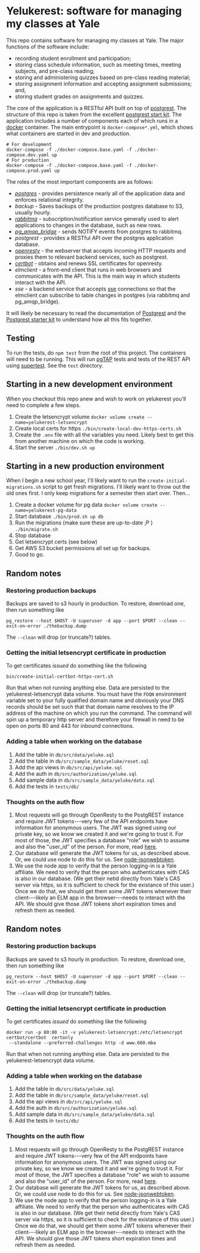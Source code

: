 # Yelukerest: software for managing my classes at Yale

This repo contains software for managing my classes at Yale. The major
functions of the software include:

- recording student enrollment and participation;
- storing class schedule information, such as meeting times, meeting subjects, and pre-class reading;
- storing and administering quizzes based on pre-class reading material;
- storing assignment information and accepting assignment submissions; and,
- storing student grades on assignments and quizzes.

The core of the application is a RESTful API built on top of
[postgrest](https://postgrest.readthedocs.io). The structure of this repo is
taken from the excellent
[postgrest start kit](https://github.com/subzerocloud/postgrest-starter-kit).
The application includes a number of components each of which runs in a
[docker](https://en.wikipedia.org/wiki/Docker_%28software%29) container.
The main
entrypoint is `docker-compose*.yml`, which shows what
containers are started in dev and production.

```
# For development
docker-compose -f ./docker-compose.base.yaml -f ./docker-compose.dev.yaml up
# For production
docker-compose -f ./docker-compose.base.yaml -f ./docker-compose.prod.yaml up
```

The roles of the most important components are as follows:

- _[postgres](https://www.postgresql.org/)_ - provides persistence nearly all
  of the application data and enforces
  relational integrity.
- _backup_ - Saves backups of the production postgres database to S3, usually hourly.
- _[rabbitmq](https://www.rabbitmq.com/)_ - subscription/notification
  service generally used to alert applications
  to changes in the database, such as new rows.
- _[pg_amqp_bridge](https://github.com/subzerocloud/pg-amqp-bridge)_ -
  sends NOTIFY events from postgres to rabbitmq.
- _postgrest_ - provides a RESTful API over the postgres application database.
- _[openresty](https://openresty.org)_ - the webserver that accepts incoming
  HTTP requests and proxies them to relevant backend services, such as postgrest.
- _[certbot](https://certbot.eff.org/)_ - obtains and renews SSL certificates
  for openresty.
- _elmclient_ - a front-end client that runs in web browsers and communicates
  with the API. This is the main way in which students interact with the
  API.
- _sse_ - a backend service that accepts
  [sse](https://developer.mozilla.org/en-US/docs/Web/API/Server-sent_events/Using_server-sent_events) connections so that the elmclient
  can subscribe to table changes in postgres (via rabbitmq and pg_amqp_bridge).

It will likely be necessary to read the documentation of
[Postgrest](https://postgrest.com/en/v4.3/) and the
[Postgrest starter kit](https://github.com/subzerocloud/postgrest-starter-kit/wiki)
to understand how all this fits together.

## Testing

To run the tests, do `npm test` from the root of this project.
The containers will need to be running. This will run [pgTAP](http://pgtap.org/)
tests and tests of the REST API using [supertest](https://github.com/visionmedia/supertest). See the `test` directory.

## Starting in a new development environment

When you checkout this repo anew and wish to work on yelukerest you'll
need to complete a few steps.

1. Create the letsencrypt volume
   `docker volume create --name=yelukerest-letsencrypt`
2. Create local certs for https
   `./bin/create-local-dev-https-certs.sh`
3. Create the `.env` file with all the variables you need. Likely best to get this from another
   machine on which the code is working.
4. Start the server
   `./bin/dev.sh up`

## Starting in a new production environment

When I begin a new school year, I'll likely want to
run the `create-initial-migrations.sh` script to get fresh migrations.
I'll likely want to throw out the old ones first. I only keep migrations
for a semester then start over. Then...

1. Create a docker volume for pg data
   `docker volume create --name=yelukerest-pg-data`
2. Start database `./bin/prod.sh up db`
3. Run the migrations (make sure these are up-to-date ;P )
   `./bin/migrate.sh`
4. Stop database
5. Get letsencrypt certs (see below)
6. Get AWS S3 bucket permissions all set up for backups.
7. Good to go.

## Random notes

### Restoring production backups

Backups are saved to s3 hourly in production. To restore, download one,
then run something like

```
pg_restore --host $HOST -U superuser -d app --port $PORT --clean --exit-on-error ./thebackup.dump
```

The `--clean` will drop (or truncate?) tables.

### Getting the initial letsencrypt certificate in production

To get certificates _issued_ do something like the following

```
bin/create-initial-certbot-https-cert.sh
```

Run that when not running anything else. Data are persisted to the yelukerest-letsencrypt data volume.
You must have the `FDQN` environment variable set to your fully qualified domain name and obviously
your DNS records should be set such that that domain name resolves to the IP address of the machine
on which you run the command. The command will spin up a temporary http server and therefore your
firewall in need to be open on ports 80 and 443 for inbound connections.

### Adding a table when working on the database

1. Add the table in `db/src/data/yeluke.sql`
2. Add the table in `db/src/sample_data/yeluke/reset.sql`
3. Add the api views in `db/src/api/yeluke.sql`
4. Add the auth in `db/src/authorization/yeluke.sql`
5. Add sample data in `db/src/sample_data/yeluke/data.sql`
6. Add the tests in `tests/db/`

### Thoughts on the auth flow

1. Most requests will go through OpenResty to the PostgREST instance
   and require JWT tokens---very few of the API endpoints have information
   for anonymous users. The JWT was signed using our private key,
   so we know we created it and we're going to trust it. For most of
   those, the JWT specifies a database "role" we wish to assume and
   also the "user_id" of the person. For more, read
   [here](https://github.com/subzerocloud/postgrest-starter-kit/wiki/Athentication-Authorization-Flow).
2. Our database will generate the JWT tokens for us, as described above.
   Or, we could use node to do this for us. See
   [node-jsonwebtoken](https://github.com/auth0/node-jsonwebtoken).
3. We use the node app to verify that the person logging-in is a Yale
   affiliate. We need to verify that the person who authenticates with
   CAS is also in our database. (We get their netid directly from Yale's
   CAS server via https, so it is sufficient to check for the existance
   of this user.) Once we do that, we should get them some JWT tokens
   whenever their client---likely an ELM app in the browser---needs to
   interact with the API. We should give those JWT tokens short expiration
   times and refresh them as needed.


## Random notes

### Restoring production backups

Backups are saved to s3 hourly in production. To restore, download one,
then run something like

```
pg_restore --host $HOST -U superuser -d app --port $PORT --clean --exit-on-error ./thebackup.dump
```

The `--clean` will drop (or truncate?) tables.

### Getting the initial letsencrypt certificate in production

To get certificates _issued_ do something like the following

```
docker run -p 80:80 -it -v yelukerest-letsencrypt:/etc/letsencrypt certbot/certbot  certonly
 --standalone --preferred-challenges http -d www.660.mba
```

Run that when not running anything else. Data are persisted to the yelukerest-letsencrypt data volume.

### Adding a table when working on the database

1. Add the table in `db/src/data/yeluke.sql`
2. Add the table in `db/src/sample_data/yeluke/reset.sql`
3. Add the api views in `db/src/api/yeluke.sql`
4. Add the auth in `db/src/authorization/yeluke.sql`
5. Add sample data in `db/src/sample_data/yeluke/data.sql`
6. Add the tests in `tests/db/`

### Thoughts on the auth flow

1. Most requests will go through OpenResty to the PostgREST instance
   and require JWT tokens---very few of the API endpoints have information
   for anonymous users. The JWT was signed using our private key,
   so we know we created it and we're going to trust it. For most of
   those, the JWT specifies a database "role" we wish to assume and
   also the "user_id" of the person. For more, read
   [here](https://github.com/subzerocloud/postgrest-starter-kit/wiki/Athentication-Authorization-Flow).
2. Our database will generate the JWT tokens for us, as described above.
   Or, we could use node to do this for us. See
   [node-jsonwebtoken](https://github.com/auth0/node-jsonwebtoken).
3. We use the node app to verify that the person logging-in is a Yale
   affiliate. We need to verify that the person who authenticates with
   CAS is also in our database. (We get their netid directly from Yale's
   CAS server via https, so it is sufficient to check for the existance
   of this user.) Once we do that, we should get them some JWT tokens
   whenever their client---likely an ELM app in the browser---needs to
   interact with the API. We should give those JWT tokens short expiration
   times and refresh them as needed.
